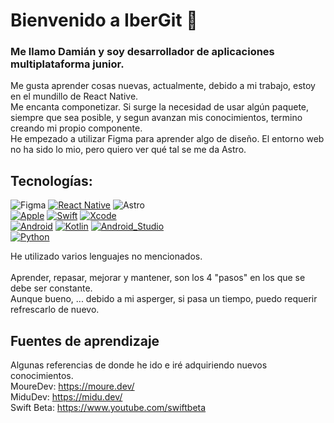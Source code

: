 # Bienvenido a IberGit :vulcan_salute:
### Me llamo Damián y soy desarrollador de aplicaciones multiplataforma junior.
Me gusta aprender cosas nuevas, actualmente, debido a mi trabajo, estoy en el mundillo de React Native.
</br>
Me encanta componetizar.
Si surge la necesidad de usar algún paquete, siempre que sea posible, y segun avanzan mis conocimientos, termino creando mi propio componente.
</br>
He empezado a utilizar Figma para aprender algo de diseño. El entorno web no ha sido lo mio, pero quiero ver qué tal se me da Astro.
</br>

## Tecnologías:
![Figma](https://img.shields.io/badge/figma-%23F24E1E.svg?style=for-the-badge&logo=figma&logoColor=white&labelColor=101010)
[![React Native](https://img.shields.io/badge/react_native-%2320232a.svg?style=for-the-badge&logo=react&logoColor=white&labelColor=101010)]()
![Astro](https://img.shields.io/badge/astro-%232C2052.svg?style=for-the-badge&logo=astro&logoColor=white&labelColor=101010)
</br>
[![Apple](https://img.shields.io/badge/iOS-999999?style=for-the-badge&logo=apple&logoColor=white&labelColor=101010)]()
[![Swift](https://img.shields.io/badge/Swift-FA7343?style=for-the-badge&logo=swift&logoColor=white&labelColor=101010)]()
[![Xcode](https://img.shields.io/badge/Xcode-1575F9?style=for-the-badge&logo=xcode&logoColor=white&labelColor=101010)]()
</br>
[![Android](https://img.shields.io/badge/Android-3DDC84?style=for-the-badge&logo=android&logoColor=white&labelColor=101010)]()
[![Kotlin](https://img.shields.io/badge/Kotlin-0095D5?style=for-the-badge&logo=kotlin&logoColor=white&labelColor=101010)]()
[![Android_Studio](https://img.shields.io/badge/Android_Studio-3DDC84?style=for-the-badge&logo=android-studio&logoColor=white&labelColor=101010)]()
</br>
[![Python](https://img.shields.io/badge/Python-yellow?style=for-the-badge&logo=python&logoColor=white&labelColor=101010)]()
<!---
![JavaScript](https://img.shields.io/badge/javascript-%23323330.svg?style=for-the-badge&logo=javascript&logoColor=white&labelColor=101010)
![TypeScript](https://img.shields.io/badge/typescript-%23007ACC.svg?style=for-the-badge&logo=typescript&logoColor=white&labelColor=101010)
-->
He utilizado varios lenguajes no mencionados.
</br>
</br>
Aprender, repasar, mejorar y mantener, son los 4 "pasos" en los que se debe ser constante.
</br>
Aunque bueno, ... debido a mi asperger, si pasa un tiempo, puedo requerir refrescarlo de nuevo.
</br>
## Fuentes de aprendizaje
Algunas referencias de donde he ido e iré adquiriendo nuevos conocimientos.
</br>
MoureDev: https://moure.dev/
</br>
MiduDev: https://midu.dev/
</br>
Swift Beta: https://www.youtube.com/swiftbeta

